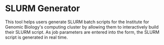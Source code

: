 SLURM Generator
===============

This tool helps users generate SLURM batch scripts for the Institute for Genomic Biology's computing cluster by allowing them to interactively build their SLURM script. As job parameters are entered into the form, the SLURM script is generated in real time.
